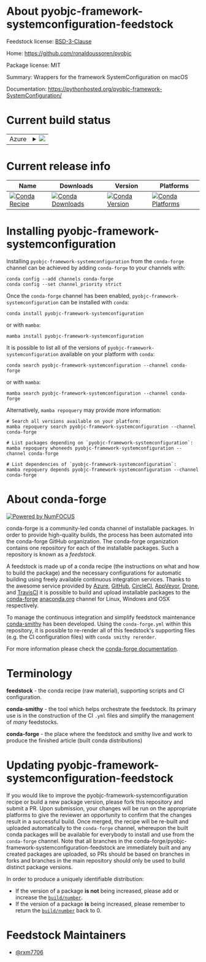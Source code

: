 About pyobjc-framework-systemconfiguration-feedstock
====================================================

Feedstock license: [BSD-3-Clause](https://github.com/conda-forge/pyobjc-framework-systemconfiguration-feedstock/blob/main/LICENSE.txt)

Home: https://github.com/ronaldoussoren/pyobjc

Package license: MIT

Summary: Wrappers for the framework SystemConfiguration on macOS

Documentation: https://pythonhosted.org/pyobjc-framework-SystemConfiguration/

Current build status
====================


<table>
    
  <tr>
    <td>Azure</td>
    <td>
      <details>
        <summary>
          <a href="https://dev.azure.com/conda-forge/feedstock-builds/_build/latest?definitionId=19562&branchName=main">
            <img src="https://dev.azure.com/conda-forge/feedstock-builds/_apis/build/status/pyobjc-framework-systemconfiguration-feedstock?branchName=main">
          </a>
        </summary>
        <table>
          <thead><tr><th>Variant</th><th>Status</th></tr></thead>
          <tbody><tr>
              <td>osx_64_python3.10.____cpython</td>
              <td>
                <a href="https://dev.azure.com/conda-forge/feedstock-builds/_build/latest?definitionId=19562&branchName=main">
                  <img src="https://dev.azure.com/conda-forge/feedstock-builds/_apis/build/status/pyobjc-framework-systemconfiguration-feedstock?branchName=main&jobName=osx&configuration=osx%20osx_64_python3.10.____cpython" alt="variant">
                </a>
              </td>
            </tr><tr>
              <td>osx_64_python3.11.____cpython</td>
              <td>
                <a href="https://dev.azure.com/conda-forge/feedstock-builds/_build/latest?definitionId=19562&branchName=main">
                  <img src="https://dev.azure.com/conda-forge/feedstock-builds/_apis/build/status/pyobjc-framework-systemconfiguration-feedstock?branchName=main&jobName=osx&configuration=osx%20osx_64_python3.11.____cpython" alt="variant">
                </a>
              </td>
            </tr><tr>
              <td>osx_64_python3.12.____cpython</td>
              <td>
                <a href="https://dev.azure.com/conda-forge/feedstock-builds/_build/latest?definitionId=19562&branchName=main">
                  <img src="https://dev.azure.com/conda-forge/feedstock-builds/_apis/build/status/pyobjc-framework-systemconfiguration-feedstock?branchName=main&jobName=osx&configuration=osx%20osx_64_python3.12.____cpython" alt="variant">
                </a>
              </td>
            </tr><tr>
              <td>osx_64_python3.13.____cp313</td>
              <td>
                <a href="https://dev.azure.com/conda-forge/feedstock-builds/_build/latest?definitionId=19562&branchName=main">
                  <img src="https://dev.azure.com/conda-forge/feedstock-builds/_apis/build/status/pyobjc-framework-systemconfiguration-feedstock?branchName=main&jobName=osx&configuration=osx%20osx_64_python3.13.____cp313" alt="variant">
                </a>
              </td>
            </tr><tr>
              <td>osx_64_python3.14.____cp314</td>
              <td>
                <a href="https://dev.azure.com/conda-forge/feedstock-builds/_build/latest?definitionId=19562&branchName=main">
                  <img src="https://dev.azure.com/conda-forge/feedstock-builds/_apis/build/status/pyobjc-framework-systemconfiguration-feedstock?branchName=main&jobName=osx&configuration=osx%20osx_64_python3.14.____cp314" alt="variant">
                </a>
              </td>
            </tr>
          </tbody>
        </table>
      </details>
    </td>
  </tr>
</table>

Current release info
====================

| Name | Downloads | Version | Platforms |
| --- | --- | --- | --- |
| [![Conda Recipe](https://img.shields.io/badge/recipe-pyobjc--framework--systemconfiguration-green.svg)](https://anaconda.org/conda-forge/pyobjc-framework-systemconfiguration) | [![Conda Downloads](https://img.shields.io/conda/dn/conda-forge/pyobjc-framework-systemconfiguration.svg)](https://anaconda.org/conda-forge/pyobjc-framework-systemconfiguration) | [![Conda Version](https://img.shields.io/conda/vn/conda-forge/pyobjc-framework-systemconfiguration.svg)](https://anaconda.org/conda-forge/pyobjc-framework-systemconfiguration) | [![Conda Platforms](https://img.shields.io/conda/pn/conda-forge/pyobjc-framework-systemconfiguration.svg)](https://anaconda.org/conda-forge/pyobjc-framework-systemconfiguration) |

Installing pyobjc-framework-systemconfiguration
===============================================

Installing `pyobjc-framework-systemconfiguration` from the `conda-forge` channel can be achieved by adding `conda-forge` to your channels with:

```
conda config --add channels conda-forge
conda config --set channel_priority strict
```

Once the `conda-forge` channel has been enabled, `pyobjc-framework-systemconfiguration` can be installed with `conda`:

```
conda install pyobjc-framework-systemconfiguration
```

or with `mamba`:

```
mamba install pyobjc-framework-systemconfiguration
```

It is possible to list all of the versions of `pyobjc-framework-systemconfiguration` available on your platform with `conda`:

```
conda search pyobjc-framework-systemconfiguration --channel conda-forge
```

or with `mamba`:

```
mamba search pyobjc-framework-systemconfiguration --channel conda-forge
```

Alternatively, `mamba repoquery` may provide more information:

```
# Search all versions available on your platform:
mamba repoquery search pyobjc-framework-systemconfiguration --channel conda-forge

# List packages depending on `pyobjc-framework-systemconfiguration`:
mamba repoquery whoneeds pyobjc-framework-systemconfiguration --channel conda-forge

# List dependencies of `pyobjc-framework-systemconfiguration`:
mamba repoquery depends pyobjc-framework-systemconfiguration --channel conda-forge
```


About conda-forge
=================

[![Powered by
NumFOCUS](https://img.shields.io/badge/powered%20by-NumFOCUS-orange.svg?style=flat&colorA=E1523D&colorB=007D8A)](https://numfocus.org)

conda-forge is a community-led conda channel of installable packages.
In order to provide high-quality builds, the process has been automated into the
conda-forge GitHub organization. The conda-forge organization contains one repository
for each of the installable packages. Such a repository is known as a *feedstock*.

A feedstock is made up of a conda recipe (the instructions on what and how to build
the package) and the necessary configurations for automatic building using freely
available continuous integration services. Thanks to the awesome service provided by
[Azure](https://azure.microsoft.com/en-us/services/devops/), [GitHub](https://github.com/),
[CircleCI](https://circleci.com/), [AppVeyor](https://www.appveyor.com/),
[Drone](https://cloud.drone.io/welcome), and [TravisCI](https://travis-ci.com/)
it is possible to build and upload installable packages to the
[conda-forge](https://anaconda.org/conda-forge) [anaconda.org](https://anaconda.org/)
channel for Linux, Windows and OSX respectively.

To manage the continuous integration and simplify feedstock maintenance
[conda-smithy](https://github.com/conda-forge/conda-smithy) has been developed.
Using the ``conda-forge.yml`` within this repository, it is possible to re-render all of
this feedstock's supporting files (e.g. the CI configuration files) with ``conda smithy rerender``.

For more information please check the [conda-forge documentation](https://conda-forge.org/docs/).

Terminology
===========

**feedstock** - the conda recipe (raw material), supporting scripts and CI configuration.

**conda-smithy** - the tool which helps orchestrate the feedstock.
                   Its primary use is in the construction of the CI ``.yml`` files
                   and simplify the management of *many* feedstocks.

**conda-forge** - the place where the feedstock and smithy live and work to
                  produce the finished article (built conda distributions)


Updating pyobjc-framework-systemconfiguration-feedstock
=======================================================

If you would like to improve the pyobjc-framework-systemconfiguration recipe or build a new
package version, please fork this repository and submit a PR. Upon submission,
your changes will be run on the appropriate platforms to give the reviewer an
opportunity to confirm that the changes result in a successful build. Once
merged, the recipe will be re-built and uploaded automatically to the
`conda-forge` channel, whereupon the built conda packages will be available for
everybody to install and use from the `conda-forge` channel.
Note that all branches in the conda-forge/pyobjc-framework-systemconfiguration-feedstock are
immediately built and any created packages are uploaded, so PRs should be based
on branches in forks and branches in the main repository should only be used to
build distinct package versions.

In order to produce a uniquely identifiable distribution:
 * If the version of a package **is not** being increased, please add or increase
   the [``build/number``](https://docs.conda.io/projects/conda-build/en/latest/resources/define-metadata.html#build-number-and-string).
 * If the version of a package **is** being increased, please remember to return
   the [``build/number``](https://docs.conda.io/projects/conda-build/en/latest/resources/define-metadata.html#build-number-and-string)
   back to 0.

Feedstock Maintainers
=====================

* [@rxm7706](https://github.com/rxm7706/)

